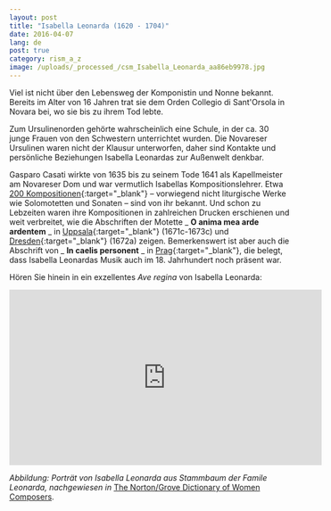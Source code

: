```yaml
---
layout: post
title: "Isabella Leonarda (1620 - 1704)"
date: 2016-04-07
lang: de
post: true
category: rism_a_z
image: /uploads/_processed_/csm_Isabella_Leonarda_aa86eb9978.jpg
---
```



Viel ist nicht über den Lebensweg der Komponistin und Nonne bekannt. Bereits im Alter von 16 Jahren trat sie dem Orden Collegio di Sant'Orsola in Novara bei, wo sie bis zu ihrem Tod lebte.

Zum Ursulinenorden gehörte wahrscheinlich eine Schule, in der ca. 30 junge Frauen von den Schwestern unterrichtet wurden. Die Novareser Ursulinen waren nicht der Klausur unterworfen, daher sind Kontakte und persönliche Beziehungen Isabella Leonardas zur Außenwelt denkbar.

Gasparo Casati wirkte von 1635 bis zu seinem Tode 1641 als Kapellmeister am Novareser Dom und war vermutlich Isabellas Kompositionslehrer. Etwa [200 Kompositionen](https://opac.rism.info/search?View=rism&author=isabella+leonarda){:target="_blank"} – vorwiegend nicht liturgische Werke wie Solomotetten und Sonaten – sind von ihr bekannt. Und schon zu Lebzeiten waren ihre Kompositionen in zahlreichen Drucken erschienen und weit verbreitet, wie die Abschriften der Motette _ **O anima mea arde ardentem** _ in [Uppsala](https://opac.rism.info/search?id=190024889){:target="_blank"} (1671c-1673c) und [Dresden](https://opac.rism.info/search?id=211004735){:target="_blank"} (1672a) zeigen. Bemerkenswert ist aber auch die Abschrift von _ **In caelis personent** _ in [Prag](https://opac.rism.info/search?id=550248630){:target="_blank"}, die belegt, dass Isabella Leonardas Musik auch im 18. Jahrhundert noch präsent war.



Hören Sie hinein in ein exzellentes _Ave regina_ von Isabella Leonarda:

<iframe width="560" height="315" src="https://www.youtube.com/embed/-gz75d_1_JA" frameborder="0" allowfullscreen></iframe>





_Abbildung: Porträt von Isabella Leonarda aus Stammbaum der Famile Leonarda, nachgewiesen in_ [The Norton/Grove Dictionary of Women Composers](http://books.google.com/books?id=IvoQQU1QL_QC&pg=PA233&lpg=PA233&dq=Isabella+Leonarda+portrait&source=bl&ots=iItqyKHtue&sig=JDWQoZo1okeR5_owLYPrf7KueAg&hl=en&sa=X&ei=xd8JUM7wDuan6wGVz8GHCg&ved=0CIMBEOgBMBQ#v=snippet&q=illustration&f=false).





<script type="text/javascript">var switchTo5x=true;</script><script type="text/javascript" src="http://w.sharethis.com/button/buttons.js"></script><script type="text/javascript">stLight.options({publisher: "9b601438-1ce1-49d8-bfd7-9cff5df54c17", doNotHash: false, doNotCopy: false, hashAddressBar: false});</script>